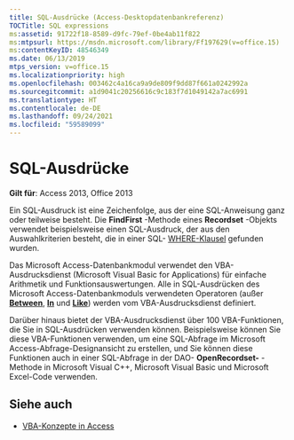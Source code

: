 ```yaml
---
title: SQL-Ausdrücke (Access-Desktopdatenbankreferenz)
TOCTitle: SQL expressions
ms:assetid: 91722f18-8589-d9fc-79ef-0be4ab11f822
ms:mtpsurl: https://msdn.microsoft.com/library/Ff197629(v=office.15)
ms:contentKeyID: 48546349
ms.date: 06/13/2019
mtps_version: v=office.15
ms.localizationpriority: high
ms.openlocfilehash: 003462c4a16ca9a9de809f9dd87f661a0242992a
ms.sourcegitcommit: a1d9041c20256616c9c183f7d1049142a7ac6991
ms.translationtype: HT
ms.contentlocale: de-DE
ms.lasthandoff: 09/24/2021
ms.locfileid: "59589099"
---
```

# <a name="sql-expressions"></a>SQL-Ausdrücke

**Gilt für**: Access 2013, Office 2013

Ein SQL-Ausdruck ist eine Zeichenfolge, aus der eine SQL-Anweisung ganz oder teilweise besteht. Die **FindFirst** -Methode eines **Recordset** -Objekts verwendet beispielsweise einen SQL-Ausdruck, der aus den Auswahlkriterien besteht, die in einer SQL- [WHERE-Klausel](https://docs.microsoft.com/office/vba/access/Concepts/Structured-Query-Language/where-clause-microsoft-access-sql) gefunden wurden.

Das Microsoft Access-Datenbankmodul verwendet den VBA-Ausdrucksdienst (Microsoft Visual Basic for Applications) für einfache Arithmetik und Funktionsauswertungen. Alle in SQL-Ausdrücken des Microsoft Access-Datenbankmoduls verwendeten Operatoren (außer **[Between](https://docs.microsoft.com/office/vba/access/concepts/miscellaneous/between-and-operator)**, **[In](https://docs.microsoft.com/office/vba/access/concepts/miscellaneous/in-operator-microsoft-access-sql)** und **[Like](https://docs.microsoft.com/office/vba/access/Concepts/Structured-Query-Language/like-operator-microsoft-access-sql)**) werden vom VBA-Ausdrucksdienst definiert. 

Darüber hinaus bietet der VBA-Ausdrucksdienst über 100 VBA-Funktionen, die Sie in SQL-Ausdrücken verwenden können. Beispielsweise können Sie diese VBA-Funktionen verwenden, um eine SQL-Abfrage im Microsoft Access-Abfrage-Designansicht zu erstellen, und Sie können diese Funktionen auch in einer SQL-Abfrage in der DAO- **OpenRecordset-** -Methode in Microsoft Visual C++, Microsoft Visual Basic und Microsoft Excel-Code verwenden.

## <a name="see-also"></a>Siehe auch

- [VBA-Konzepte in Access](https://docs.microsoft.com/office/vba/access/concepts/miscellaneous/concepts-access-vba-reference)
